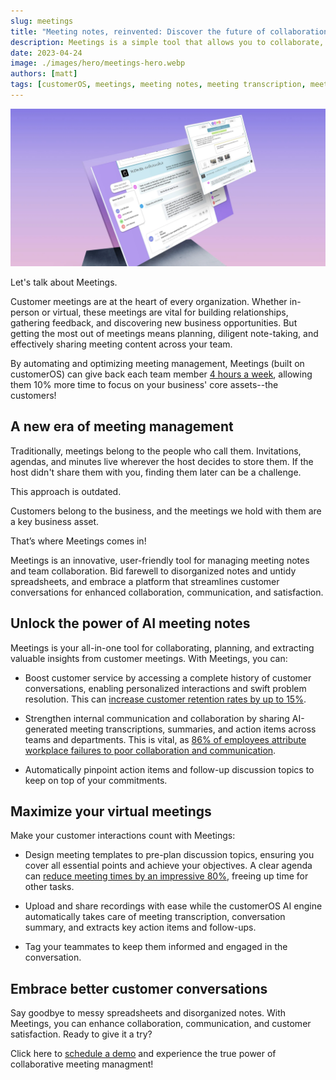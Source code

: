 ```yaml
---
slug: meetings
title: "Meeting notes, reinvented: Discover the future of collaboration with Meetings"
description: Meetings is a simple tool that allows you to collaborate, plan, and extract intelligence from your customer meetings.
date: 2023-04-24
image: ./images/hero/meetings-hero.webp
authors: [matt]
tags: [customerOS, meetings, meeting notes, meeting transcription, meeting summary, action items]
---
```


![Openline virtual meeting management](images/hero/meetings-hero.webp)

Let's talk about Meetings.

Customer meetings are at the heart of every organization.  Whether in-person or virtual, these meetings are vital for building relationships, gathering feedback, and discovering new business opportunities.  But getting the most out of meetings means planning, diligent note-taking, and effectively sharing meeting content across your team.  

By automating and optimizing meeting management, Meetings (built on customerOS) can give back each team member [4 hours a week][atlassian], allowing them 10% more time to focus on your business' core assets--the customers!

## A new era of meeting management

<!--truncate-->

Traditionally, meetings belong to the people who call them. Invitations, agendas, and minutes live wherever the host decides to store them. If the host didn't share them with you, finding them later can be a challenge.

This approach is outdated.

Customers belong to the business, and the meetings we hold with them are a key business asset.

That’s where Meetings comes in!

Meetings is an innovative, user-friendly tool for managing meeting notes and team collaboration. Bid farewell to disorganized notes and untidy spreadsheets, and embrace a platform that streamlines customer conversations for enhanced collaboration, communication, and satisfaction.

## Unlock the power of AI meeting notes

Meetings is your all-in-one tool for collaborating, planning, and extracting valuable insights from customer meetings. With Meetings, you can:

- Boost customer service by accessing a complete history of customer conversations, enabling personalized interactions and swift problem resolution. This can [increase customer retention rates by up to 15%][hbr].

- Strengthen internal communication and collaboration by sharing AI-generated meeting transcriptions, summaries, and action items across teams and departments. This is vital, as [86% of employees attribute workplace failures to poor collaboration and communication][collab].

- Automatically pinpoint action items and follow-up discussion topics to keep on top of your commitments.

## Maximize your virtual meetings

Make your customer interactions count with Meetings:

- Design meeting templates to pre-plan discussion topics, ensuring you cover all essential points and achieve your objectives. A clear agenda can [reduce meeting times by an impressive 80%][noty], freeing up time for other tasks.

- Upload and share recordings with ease while the customerOS AI engine automatically takes care of meeting transcription, conversation summary, and extracts key action items and follow-ups.

- Tag your teammates to keep them informed and engaged in the conversation.

## Embrace better customer conversations

Say goodbye to messy spreadsheets and disorganized notes. With Meetings, you can enhance collaboration, communication, and customer satisfaction. Ready to give it a try?

Click here to [schedule a demo][demo] and experience the true power of collaborative meeting managment!

<!---References--->

[atlassian]: https://www.atlassian.com/time-wasting-at-work-infographic
[collab]: https://blog.gitnux.com/communication-skills-statistics/
[demo]: /
[hbr]: https://hbr.org/2014/10/the-value-of-keeping-the-right-customers
[noty]: https://blog.noty.ai/how-to-stop-wasting-time-in-meetings-do-your-meetings-kill-your-productivity-47115538a11d
